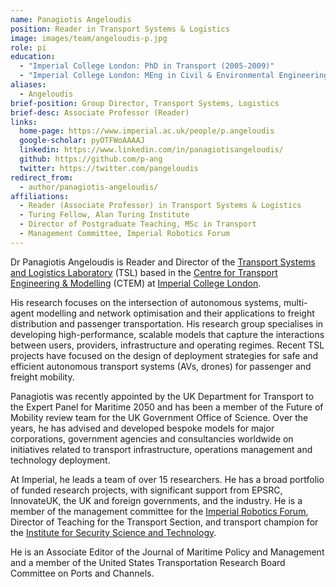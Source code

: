 ```yaml
---
name: Panagiotis Angeloudis
position: Reader in Transport Systems & Logistics
image: images/team/angeloudis-p.jpg
role: pi
education: 
  - "Imperial College London: PhD in Transport (2005-2009)"
  - "Imperial College London: MEng in Civil & Environmental Engineering (2001-2005)"
aliases:
  - Angeloudis
brief-position: Group Director, Transport Systems, Logistics
brief-desc: Associate Professor (Reader)
links:
  home-page: https://www.imperial.ac.uk/people/p.angeloudis
  google-scholar: pyOTFWoAAAAJ
  linkedin: https://www.linkedin.com/in/panagiotisangeloudis/
  github: https://github.com/p-ang
  twitter: https://twitter.com/pangeloudis
redirect_from:
  - author/panagiotis-angeloudis/
affiliations:
  - Reader (Associate Professor) in Transport Systems & Logistics
  - Turing Fellow, Alan Turing Institute
  - Director of Postgraduate Teaching, MSc in Transport
  - Management Committee, Imperial Robotics Forum
---
```


Dr Panagiotis Angeloudis is Reader and Director of the [Transport Systems and Logistics Laboratory](https://transport-systems.imperial.ac.uk) (TSL) based in the [Centre for Transport Engineering & Modelling](https://www.imperial.ac.uk/transport-engineering) (CTEM) at [Imperial College London](https://www.imperial.ac.uk). 


His research focuses on the intersection of autonomous systems, multi-agent modelling and network optimisation and their applications to freight distribution and passenger transportation. His research group specialises in developing high-performance, scalable models that capture the interactions between users, providers, infrastructure and operating regimes. Recent TSL projects have focused on the design of deployment strategies for safe and efficient autonomous transport systems (AVs, drones) for passenger and freight mobility.  

Panagiotis was recently appointed by the UK Department for Transport to the Expert Panel for Maritime 2050 and has been a member of the Future of Mobility review team for the UK Government Office of Science. Over the years, he has advised and developed bespoke models for major corporations, government agencies and consultancies worldwide on initiatives related to transport infrastructure, operations management and technology deployment.

At Imperial, he leads a team of over 15 researchers. He has a broad portfolio of funded research projects, with significant support from EPSRC, InnovateUK, the UK and foreign governments, and the industry. He is a member of the management committee for the [Imperial Robotics Forum](http://www.imperial.ac.uk/robotics/), Director of Teaching for the Transport Section, and transport champion for the [Institute for Security Science and Technology](https://www.imperial.ac.uk/security-institute/).

He is an Associate Editor of the Journal of Maritime Policy and Management and a member of the United States Transportation Research Board Committee on Ports and Channels.